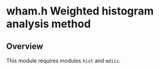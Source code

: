 # wham.h Weighted histogram analysis method #

## Overview ##

This module requires modules `hist` and `mdiis`.
